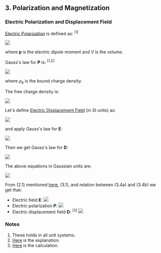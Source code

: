 ## 3. Polarization and Magnetization

### Electric Polarization and Displacement Field

[Electric Polarization](https://en.wikipedia.org/wiki/Polarization_density) is defined as: <sup>[1]</sup>

<img src="https://latex.codecogs.com/gif.latex?\mathbf{P}=\frac{\text{d}\mathbf{p}}{\text{d}V}">

where **p** is the electric dipole moment and *V* is the volume.

Gauss's law for **P** is: <sup>[1,2]</sup>

<img src="https://latex.codecogs.com/gif.latex?\nabla\cdot\mathbf{P}=-\rho_b\quad(3.1)">

where *ρ*<sub>*b*</sub> is the bound charge density.

The free charge density is:

<img src="https://latex.codecogs.com/gif.latex?\rho_f=\rho-\rho_b">

Let's define [Electric Displacement Field](https://en.wikipedia.org/wiki/Electric_displacement_field) (in SI units) as:

<img src="https://latex.codecogs.com/gif.latex?\mathbf{D}^\text{SI}=\varepsilon_0\mathbf{E}^\text{SI}+\mathbf{P}^\text{SI}\quad(3.2\text{a})">

and apply Gauss's law for **E**:

<img src="https://latex.codecogs.com/gif.latex?\nabla\cdot\mathbf{E}^\text{SI}=\frac{\rho^\text{SI}}{\varepsilon_0}\quad(3.3\text{a})">

Then we get Gauss's law for **D**:

<img src="https://latex.codecogs.com/gif.latex?\nabla\cdot\mathbf{D}^\text{SI}=\rho_f^\text{SI}\quad(3.4\text{a})">

The above equations in Gaussian units are:

<img src="https://latex.codecogs.com/gif.latex?\begin{array}{ll}\mathbf{D}^\text{G}=\mathbf{E}^\text{G}+4\pi\mathbf{P}^\text{G}&(3.2\text{b})\\\nabla\cdot\mathbf{E}^\text{G}=4\pi\rho^\text{G}&(3.3\text{b})\\\nabla\cdot\mathbf{D}^\text{G}=4\pi\rho_f^\text{G}&(3.4\text{b})\end{array}">

From (2.1) mentioned [here](cgs.md), (3.1), and relation between (3.4a) and (3.4b) we get that: 

- Electric field **E**: <img src="https://latex.codecogs.com/gif.latex?1\;\text{statV/cm}\overset{\frown}=29979.2458082(22)\;\text{V/m}">
- Electric polarization **P**: <img src="https://latex.codecogs.com/gif.latex?1\;\text{statV/cm}=1\;\text{statC/cm}^2\overset{\frown}=3.33564095107(25){\times}10^{-6}\;\text{C/m}^2">
- Electric displacement field **D**: <sup>[3]</sup> <img src="https://latex.codecogs.com/gif.latex?1\;\text{statV/cm}\overset{\frown}=2.65441872871(20)10^{-7}\;\text{C/m}^2">

### Notes

1. These holds in all unit systems.
2. [Here](https://en.wikipedia.org/wiki/Polarization_density#Gauss's_law_for_the_field_of_P) is the explanation.
3. [Here](uncertainties/displacement.py) is the calculation.